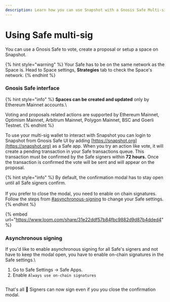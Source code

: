 ```yaml
---
description: Learn how you can use Snapshot with a Gnosis Safe Multi-sig wallet.
---
```


# Using Safe multi-sig

You can use a Gnosis Safe to vote, create a proposal or setup a space on Snapshot.&#x20;

{% hint style="warning" %}
Your Safe has to be on the same network as the Space is. Head to Space settings, **Strategies** tab to check the Space's network.
{% endhint %}

### Gnosis Safe interface

{% hint style="info" %}
**Spaces can be created and updated** only by Ethereum Mainnet accounts.\


Voting and proposals related actions are supported by Ethereum Mainnet, Optimism Mainnet, Arbitrum Mainnet, Polygon Mainnet, BSC and Goerli Testnet.
{% endhint %}

To use your multi-sig wallet to interact with Snapshot you can login to Snapshot from Gnosis Safe UI by adding [https://snapshot.org](https://snapshot.org) as a Safe app. When you try an action like vote, it will create a pending transaction in your Safe transactions queue. This transaction must be confirmed by the Safe signers within **72 hours.** Once the transaction is confirmed the vote will be sent and will appear on the proposal.

{% hint style="info" %}
By default, the confirmation modal has to stay open until all Safe signers confirm. \
\
If you prefer to close the modal, you need to enable on chain signatures. Follow the steps from [#asynchronous-signing](using-safe-multi-sig.md#asynchronous-signing "mention") to change your Safe settings.
{% endhint %}

{% embed url="https://www.loom.com/share/31e22ddf57b84fbc9882d9d87b4dded4" %}

### Asynchronous signing

If you'd like to enable asynchronous signing for all Safe's signers and not have to keep the modal open, you have to enable on-chain signatures in the Safe settings.\


1. Go to Safe Settings -> Safe Apps.
2. Enable `Always use on-chain signatures`

<figure><img src="../.gitbook/assets/image (138).png" alt=""><figcaption></figcaption></figure>

That's all :tada: Signers can now sign even if you you close the confirmation modal.


